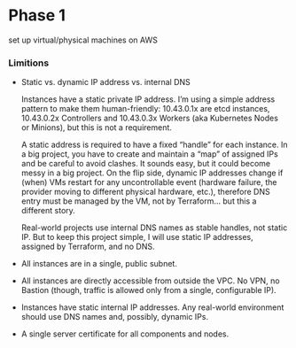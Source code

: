 # Phase 1

set up virtual/physical machines on AWS

### Limitions

- Static vs. dynamic IP address vs. internal DNS

  Instances have a static private IP address. I’m using a simple address pattern to make them human-friendly: 10.43.0.1x are etcd instances, 10.43.0.2x Controllers and 10.43.0.3x Workers (aka Kubernetes Nodes or Minions), but this is not a requirement.

  A static address is required to have a fixed “handle” for each instance. In a big project, you have to create and maintain a “map” of assigned IPs  and be careful to avoid clashes. It sounds easy, but it could become messy in a big project. On the flip side, dynamic IP addresses change if (when) VMs restart for any uncontrollable event (hardware failure, the provider moving to different physical hardware, etc.), therefore DNS entry must be managed by the VM, not by Terraform… but this a different story.

  Real-world projects use internal DNS names as stable handles, not static IP. But to keep this project simple, I will use static IP addresses, assigned by Terraform, and no DNS.

- All instances are in a single, public subnet.
- All instances are directly accessible from outside the VPC. No VPN, no Bastion (though, traffic is allowed only from a single, configurable IP).
- Instances have static internal IP addresses. Any real-world environment should use DNS names and, possibly, dynamic IPs.
- A single server certificate for all components and nodes.
